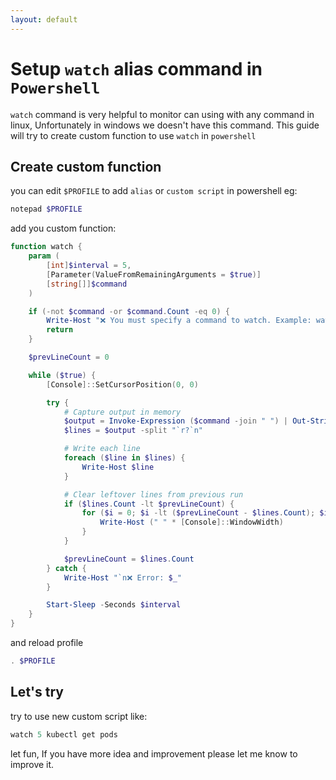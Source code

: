 ```yaml
---
layout: default
---
```

# Setup `watch` alias command in `Powershell`

`watch` command is very helpful to monitor can using with any command in linux, Unfortunately in windows we doesn't have this command. This guide will try to create custom function to use `watch` in `powershell`

## Create custom function

you can edit `$PROFILE` to add `alias` or `custom script` in powershell eg:

```powershell
notepad $PROFILE
```

add you custom function:

```powershell
function watch {
    param (
        [int]$interval = 5,
        [Parameter(ValueFromRemainingArguments = $true)]
        [string[]]$command
    )

    if (-not $command -or $command.Count -eq 0) {
        Write-Host "❌ You must specify a command to watch. Example: watch 5 kubectl get pods"
        return
    }

    $prevLineCount = 0

    while ($true) {
        [Console]::SetCursorPosition(0, 0)

        try {
            # Capture output in memory
            $output = Invoke-Expression ($command -join " ") | Out-String
            $lines = $output -split "`r?`n"

            # Write each line
            foreach ($line in $lines) {
                Write-Host $line
            }

            # Clear leftover lines from previous run
            if ($lines.Count -lt $prevLineCount) {
                for ($i = 0; $i -lt ($prevLineCount - $lines.Count); $i++) {
                    Write-Host (" " * [Console]::WindowWidth)
                }
            }

            $prevLineCount = $lines.Count
        } catch {
            Write-Host "`n❌ Error: $_"
        }

        Start-Sleep -Seconds $interval
    }
}
```

and reload profile

```powershell
. $PROFILE
```

## Let's try

try to use new custom script like:

```powershell
watch 5 kubectl get pods
```

let fun, If you have more idea and improvement please let me know to improve it.
